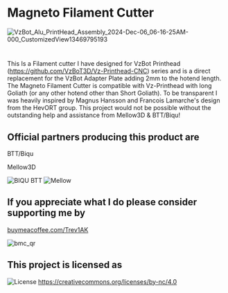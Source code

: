 # Magneto Filament Cutter

![VzBot_Alu_PrintHead_Assembly_2024-Dec-06_06-16-25AM-000_CustomizedView13469795193](https://github.com/user-attachments/assets/a0334c4f-7244-4b76-b169-0b5b10289c5c)
#

This Is a Filament cutter I have designed for VzBot Printhead (https://github.com/VzBoT3D/Vz-Printhead-CNC) series and is a direct replacement for the VzBot Adapter Plate adding 2mm to the hotend length. The Magneto Filament Cutter is compatible with Vz-Printhead  with long Goliath (or any other hotend other than Short Goliath).
To be transparent I was heavily inspired by Magnus Hansson and Francois Lamarche's design from the HevORT group. This project would not be possible without the outstanding help and assistance from Mellow3D & BTT/Biqu!


## Official partners producing this product are

BTT/Biqu 

Mellow3D

![BIQU BTT](https://github.com/user-attachments/assets/dc05a4cf-1a09-47c8-9a1e-efabfee906e8)                      ![Mellow](https://github.com/user-attachments/assets/c44cd3c6-e48b-4dc8-b15f-6eb57113b9ab)



## If you appreciate what I do please consider supporting me by

[buymeacoffee.com/Trev1AK](https://buymeacoffee.com/trev1ak)

![bmc_qr](https://github.com/user-attachments/assets/0ae83ab8-97ec-421f-983e-22b4ae1b32f8)

## This project is licensed as
![License](https://github.com/user-attachments/assets/7324c36c-8924-4867-a992-370dcd56aad1)
https://creativecommons.org/licenses/by-nc/4.0

